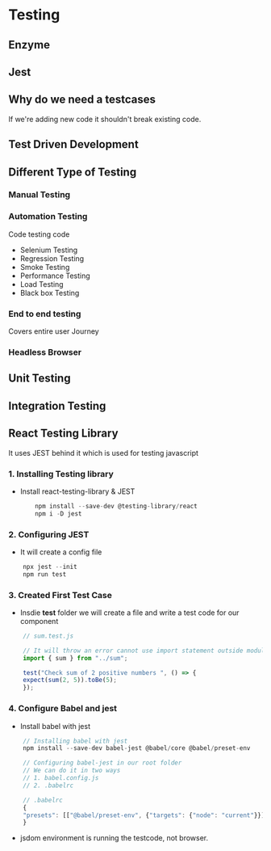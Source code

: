 # Testing

## Enzyme

## Jest

## Why do we need a testcases

If we're adding new code it shouldn't break existing code.

## Test Driven Development

## Different Type of Testing

### Manual Testing

### Automation Testing

Code testing code

* Selenium Testing
* Regression Testing
* Smoke Testing
* Performance Testing
* Load Testing
* Black box Testing

### End to end testing

Covers entire user Journey

### Headless Browser

## Unit Testing

## Integration Testing

## React Testing Library

It uses JEST behind it which is used for testing javascript

### 1. Installing Testing library

* Install react-testing-library & JEST

    ```js
        npm install --save-dev @testing-library/react
        npm i -D jest
    ```

### 2. Configuring JEST

* It will create a config file

```js
    npx jest --init
    npm run test
```

### 3. Created First Test Case

* Insdie __test__ folder we will create a file and write a test code for our component

```js
    // sum.test.js

    // It will throw an error cannot use import statement outside module so we need to configure it with jest
    import { sum } from "../sum";

    test("Check sum of 2 positive numbers ", () => {
    expect(sum(2, 5)).toBe(5);
    });

```

### 4. Configure Babel and jest

* Install babel with jest

```js
    // Installing babel with jest
    npm install --save-dev babel-jest @babel/core @babel/preset-env

    // Configuring babel-jest in our root folder
    // We can do it in two ways
    // 1. babel.config.js
    // 2. .babelrc

    // .babelrc
    {
    "presets": [["@babel/preset-env", {"targets": {"node": "current"}}]],
    }
```

* jsdom environment is running the testcode, not browser.
